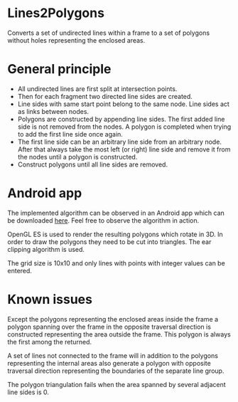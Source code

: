 # Lines2Polygons
<p>Converts a set of undirected lines within a frame to a set of polygons without holes representing the enclosed areas.</p>

# General principle
<p><ul>
<li>All undirected lines are first split at intersection points.</li>
<li>Then for each fragment two directed line sides are created.</li>
<li>Line sides with same start point belong to the same node. Line sides act as links between nodes.</li>
<li>Polygons are constructed by appending line sides. The first added line side is not removed from the nodes. A polygon is completed when trying to add the first line side once again.</li>
<li>The first line side can be an arbitrary line side from an arbitrary node. After that always take the most left (or right) line side and remove it from the nodes until a polygon is constructed.</li>
<li>Construct polygons until all line sides are removed.</li>
</ul></p>

# Android app

<p>The implemented algorithm can be observed in an Android app which can be downloaded <a href="https://play.google.com/store/apps/details?id=com.firtzberg.lines2polygons">here</a>.
Feel free to observe the algorithm in action.</p>
<p>OpenGL ES is used to render the resulting polygons which rotate in 3D.
In order to draw the polygons they need to be cut into triangles. The ear clipping algorithm is used.</p>
<p>The grid size is 10x10 and only lines with points with integer values can be entered.</p>

# Known issues
<p>Except the polygons representing the enclosed areas inside the frame
a polygon spanning over the frame in the opposite traversal direction is constructed
representing the area outside the frame.
This polygon is always the first among the returned.</p>
<p>A set of lines not connected to the frame will in addition to the polygons representing the internal areas
also generate a polygon with opposite traversal direction representing the boundaries of the separate line group.</p>
<p>The polygon triangulation fails when the area spanned by several adjacent line sides is 0.</p>
